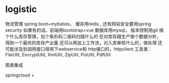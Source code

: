 # logistic
物流管理
spring boot+mybaties，
缓存用redis , 
还有网站安全要用spring security
如果有的话，前端用bootstrap+vue
数据库用mysql，
版本控制用git
搞个什么库存管理，加个条形码二维码扫描什么的
在对库存跟生产做个数据分析，得到一个最优的库存产出量
还可以再加上工作流，对入库审核什么的，做处理
还可能涉及到调用接口得用下webservice和
http接口的，httpclient
工具类：
FileUtil, EncryptUtil, XmlUtil, ZipUtil, PoiUtil, PdfUtil

图表集成

springcloud + 